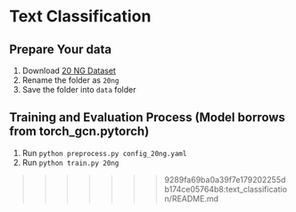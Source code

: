 Text Classification
===========

## Prepare Your data
1. Download [20 NG Dataset](http://qwone.com/~jason/20Newsgroups/20news-bydate.tar.gz)
2. Rename the folder as `20ng`
3. Save the folder into `data` folder

## Training and Evaluation Process (Model borrows from torch_gcn.pytorch)

1. Run `python preprocess.py config_20ng.yaml`
2. Run `python train.py 20ng`
>>>>>>> 9289fa69ba0a39f7e179202255db174ce05764b8:text_classification/README.md

